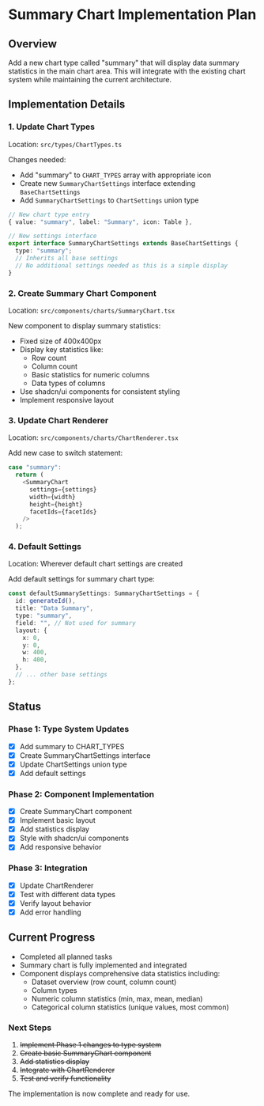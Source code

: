 # Summary Chart Implementation Plan

## Overview

Add a new chart type called "summary" that will display data summary statistics in the main chart area. This will integrate with the existing chart system while maintaining the current architecture.

## Implementation Details

### 1. Update Chart Types

Location: `src/types/ChartTypes.ts`

Changes needed:

- Add "summary" to `CHART_TYPES` array with appropriate icon
- Create new `SummaryChartSettings` interface extending `BaseChartSettings`
- Add `SummaryChartSettings` to `ChartSettings` union type

```typescript
// New chart type entry
{ value: "summary", label: "Summary", icon: Table },

// New settings interface
export interface SummaryChartSettings extends BaseChartSettings {
  type: "summary";
  // Inherits all base settings
  // No additional settings needed as this is a simple display
}
```

### 2. Create Summary Chart Component

Location: `src/components/charts/SummaryChart.tsx`

New component to display summary statistics:

- Fixed size of 400x400px
- Display key statistics like:
  - Row count
  - Column count
  - Basic statistics for numeric columns
  - Data types of columns
- Use shadcn/ui components for consistent styling
- Implement responsive layout

### 3. Update Chart Renderer

Location: `src/components/charts/ChartRenderer.tsx`

Add new case to switch statement:

```typescript
case "summary":
  return (
    <SummaryChart
      settings={settings}
      width={width}
      height={height}
      facetIds={facetIds}
    />
  );
```

### 4. Default Settings

Location: Wherever default chart settings are created

Add default settings for summary chart type:

```typescript
const defaultSummarySettings: SummaryChartSettings = {
  id: generateId(),
  title: "Data Summary",
  type: "summary",
  field: "", // Not used for summary
  layout: {
    x: 0,
    y: 0,
    w: 400,
    h: 400,
  },
  // ... other base settings
};
```

## Status

### Phase 1: Type System Updates

- [x] Add summary to CHART_TYPES
- [x] Create SummaryChartSettings interface
- [x] Update ChartSettings union type
- [x] Add default settings

### Phase 2: Component Implementation

- [x] Create SummaryChart component
- [x] Implement basic layout
- [x] Add statistics display
- [x] Style with shadcn/ui components
- [x] Add responsive behavior

### Phase 3: Integration

- [x] Update ChartRenderer
- [x] Test with different data types
- [x] Verify layout behavior
- [x] Add error handling

## Current Progress

- Completed all planned tasks
- Summary chart is fully implemented and integrated
- Component displays comprehensive data statistics including:
  - Dataset overview (row count, column count)
  - Column types
  - Numeric column statistics (min, max, mean, median)
  - Categorical column statistics (unique values, most common)

### Next Steps

1. ~~Implement Phase 1 changes to type system~~
2. ~~Create basic SummaryChart component~~
3. ~~Add statistics display~~
4. ~~Integrate with ChartRenderer~~
5. ~~Test and verify functionality~~

The implementation is now complete and ready for use.
